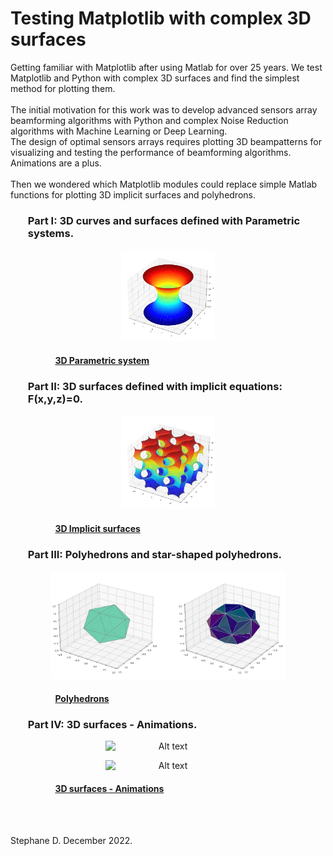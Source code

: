 # Testing Matplotlib with complex 3D surfaces 

Getting familiar with Matplotlib after using Matlab for over 25 years. We test Matplotlib and Python with complex 3D surfaces and find the simplest method for plotting them. 
<br>
<br>
The initial motivation for this work was to develop advanced sensors array beamforming algorithms with Python and complex Noise Reduction algorithms with Machine Learning or Deep Learning. <br> 
The design of optimal sensors arrays requires plotting 3D beampatterns for visualizing and testing the performance of beamforming algorithms. Animations are a plus. 
<br>
<br>
Then we wondered which Matplotlib modules could replace simple Matlab functions for plotting 3D implicit surfaces and polyhedrons. 

### <ul> **Part I: 3D curves and surfaces defined with Parametric systems.** </ul>

<p align="center">
<img
  src="Catenoid.png"
  alt="Alt text"
  title="Optional title"
  width=150
  style="display: inline-block; margin: 0 auto; width=30">
</p>

 #### <ul><ul><ul>[3D Parametric system](https://github.com/DrStef/Testing_Matplotlib/blob/main/PARTI_Testing_Matplotlib_3D_curves_surfaces_v5.ipynb)</ul></ul></ul>

###  <ul> **Part II: 3D surfaces defined with implicit equations: F(x,y,z)=0.**  </ul>

<p align="center">
<img
  src="Gyroid.png"
  alt="Alt text"
  title="Optional title"
  width=150
  style="display: inline-block; margin: 0 auto; width=30">
</p>

 #### <ul><ul><ul>[3D Implicit surfaces](https://github.com/DrStef/Testing_Matplotlib/blob/main/PARTII_Testing_Matplotlib_3D_implicit_surfaces_v5.ipynb)</ul></ul></ul>


<ul>    </ul>

### <ul> **Part III: Polyhedrons and star-shaped polyhedrons.**   </ul>

<p align="center">
<img
  src="icosahedron.png"
  alt="Alt text"
  title="Optional title"
  width=375
  style="display: inline-block; margin: 0 auto; width=30">
</p>


 #### <ul><ul><ul>[Polyhedrons](https://github.com/DrStef/Testing_Matplotlib/blob/main/PARTIII_Testing_Matplotlib_3D_Polyhedrons_v3.ipynb)  </ul> </ul> </ul>

###  <ul>  **Part IV: 3D surfaces - Animations.**  </ul>

<p align="center">
<img
  src="Helicoid_Catenoid_v3.gif"
  alt="Alt text"
  title="Optional title"
  width=200
  style="display: inline-block; margin: 0 auto; width=30">
</p>
<p align="center">
<img
  src="Figure8_toroid_v3.gif"
  alt="Alt text"
  title="Optional title"
  width=200
  style="display: inline-block; margin: 0 auto; width=30">
</p>

 #### <ul><ul><ul>[3D surfaces - Animations](https://github.com/DrStef/Testing_Matplotlib/blob/main/PARTIV_Testing_Matplotlib_3D_Animations_v2.ipynb)  </ul> </ul> </ul>
<br>
<br>



Stephane D.  December 2022. 


